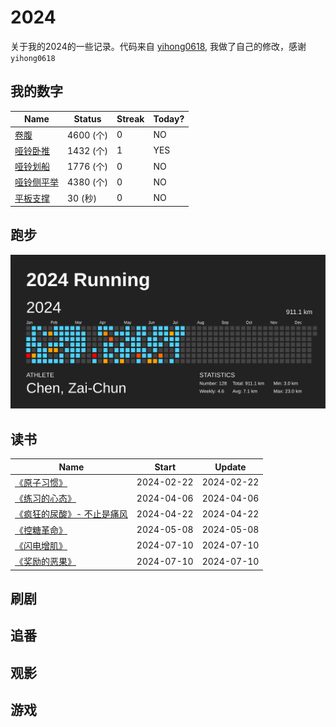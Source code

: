 # 2024
关于我的2024的一些记录。代码来自 [yihong0618](https://github.com/yihong0618/2021), 我做了自己的修改，感谢 `yihong0618`

## 我的数字

<!--START_SECTION:my_number-->
| Name | Status | Streak | Today? | 
 | ---- | ---- | ---- | ---- |
| [卷腹](https://github.com/chenzaichun/2024/issues/3) | 4600 (个) | 0 | NO |
| [哑铃卧推](https://github.com/chenzaichun/2024/issues/5) | 1432 (个) | 1 | YES |
| [哑铃划船](https://github.com/chenzaichun/2024/issues/15) | 1776 (个) | 0 | NO |
| [哑铃侧平举](https://github.com/chenzaichun/2024/issues/4) | 4380 (个) | 0 | NO |
| [平板支撑](https://github.com/chenzaichun/2024/issues/2) | 30 (秒) | 0 | NO |

<!--END_SECTION:my_number-->

## 跑步

![](https://raw.githubusercontent.com/chenzaichun/running_page/master/assets/github_2024.svg)


## 读书

<!--START_SECTION:my_read-->
| Name | Start | Update | 
 | ---- | ---- | ---- | 
| [《原子习惯》](https://github.com/chenzaichun/2024/issues/8#issuecomment-1958970060) | 2024-02-22 | 2024-02-22 | 
| [《练习的心态》](https://github.com/chenzaichun/2024/issues/8#issuecomment-2041009352) | 2024-04-06 | 2024-04-06 | 
| [《疯狂的尿酸》- 不止是痛风](https://github.com/chenzaichun/2024/issues/8#issuecomment-2069463391) | 2024-04-22 | 2024-04-22 | 
| [《控糖革命》](https://github.com/chenzaichun/2024/issues/8#issuecomment-2099531963) | 2024-05-08 | 2024-05-08 | 
| [《闪电增肌》](https://github.com/chenzaichun/2024/issues/8#issuecomment-2220429038) | 2024-07-10 | 2024-07-10 | 
| [《奖励的恶果》](https://github.com/chenzaichun/2024/issues/8#issuecomment-2220434127) | 2024-07-10 | 2024-07-10 | 

<!--END_SECTION:my_read-->

## 刷剧

<!--START_SECTION:my_drama-->
<!--END_SECTION:my_drama-->

## 追番

<!--START_SECTION:my_bangumi-->
<!--END_SECTION:my_bangumi-->

## 观影

<!--START_SECTION:my_movie-->
<!--END_SECTION:my_movie-->

## 游戏
<!--START_SECTION:my_game-->
<!--END_SECTION:my_game-->

